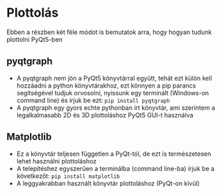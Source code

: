 # Plottolás

Ebben a részben két féle módot is bemutatok arra, hogy hogyan tudunk plottolni PyQt5-ben <br>

## pyqtgraph
* A pyqtgraph nem jön a PyQt5 könyvtárral együtt, tehát ezt külön kell hozzáadni a python könyvtárakhoz, ezt könnyen a pip parancs segítségével tudjuk orvosolni, nyissunk egy terminált (Windows-on command line) és írjuk be ezt: ```pip install pyqtgraph```
* A pyqtgraph egy gyors echte pythonban írt könyvtár, ami szerintem a legalkalmasabb 2D és 3D plottoláshoz PyQt5 GUI-t használva

## Matplotlib
* Ez a könyvtár teljesen független a PyQt-tól, de ezt is természetesen lehet használni plottoláshoz
* A telepítéshez egyszerűen a terminálba (command line-ba) írjuk be a következőt: ```pip install matplotlib```
* A leggyakrabban használt könyvtár plottoláshoz (PyQt-on kívül)